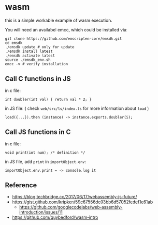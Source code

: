 # wasm

this is a simple workable example of wasm execution.

You will need an availabel emcc, which could be installed via:

    git clone https://github.com/emscripten-core/emsdk.git
    cd emsdk
    ./emsdk update # only for update
    ./emsdk install latest
    ./emsdk activate latest
    source ./emsdk_env.sh
    emcc -v # verify installation

## Call C functions in JS

in c file:

    int doubler(int val) { return val * 2; }

in JS file: ( check `web/src/ls/index.ls` for more information about `load` )

    load({...}).then (instance) -> instance.exports.doubler(5);



## Call JS functions in C

in c file:

    void print(int num); /* definition */

in JS file, add `print` in `importObject.env`:

    importObject.env.print = -> console.log it


## Reference

 - https://blog.techbridge.cc/2017/06/17/webassembly-js-future/
 - https://gist.github.com/kripken/59c67556dc03bb6d57052fedef1e61ab
   - https://github.com/googlecodelabs/web-assembly-introduction/issues/11
 - https://github.com/guybedford/wasm-intro
